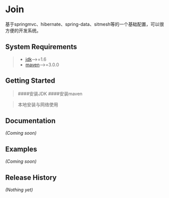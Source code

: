 [jdk]:http://www.oracle.com/technetwork/java/javase/downloads/index.html
[maven]:http://maven.apache.org/
# Join
基于springmvc、hibernate、spring-data、sitmesh等的一个基础配置，可以很方便的开发系统。

## System Requirements
> + [jdk][jdk]——>=1.6
> + [maven][maven]——>=3.0.0
>

## Getting Started
>
>####安装JDK
>####安装maven

>本地安装与网络使用
>
>>
>>
>>

## Documentation
_(Coming soon)_

## Examples
_(Coming soon)_

## Release History
_(Nothing yet)_
